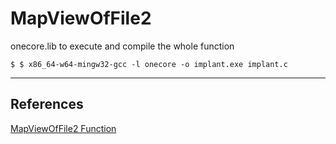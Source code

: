 # MapViewOfFile2

onecore.lib to execute and compile the whole function

```
$ $ x86_64-w64-mingw32-gcc -l onecore -o implant.exe implant.c
```

---
## References

[MapViewOfFile2 Function](https://learn.microsoft.com/en-us/windows/win32/api/memoryapi/nf-memoryapi-mapviewoffile2)